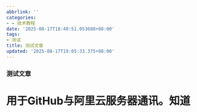 ```yaml
---
abbrlink: ''
categories:
- - 技术教程
date: '2025-08-17T18:40:51.053688+08:00'
tags:
- 测试
title: 测试文章
updated: '2025-08-17T19:05:33.375+08:00'
---
```

### 测试文章

# 用于GitHub与阿里云服务器通讯。知道
